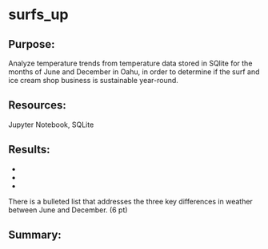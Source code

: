 # surfs_up

## Purpose:
Analyze temperature trends from temperature data stored in SQlite for the months of June and December in Oahu, in order to determine if the surf and ice cream shop business is sustainable year-round.

## Resources:
Jupyter Notebook, SQLite

## Results:
  -
  -
  -
There is a bulleted list that addresses the three key differences in weather between June and December. (6 pt)
## Summary:

